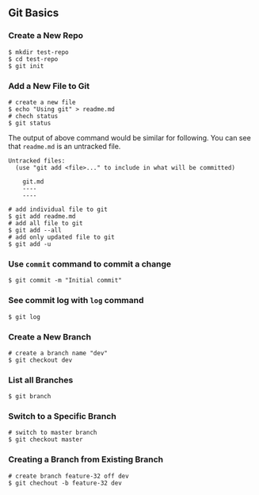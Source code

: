 Git Basics
---

### Create a New Repo
```shell
$ mkdir test-repo
$ cd test-repo
$ git init
```

### Add a New File to Git

```shell
# create a new file
$ echo "Using git" > readme.md
# chech status
$ git status
```

The output of above command would be similar for following. You can see that `readme.md` is an untracked file.

```
Untracked files:
  (use "git add <file>..." to include in what will be committed)

	git.md
	----
	----
```

```shell
# add individual file to git
$ git add readme.md
# add all file to git
$ git add --all
# add only updated file to git
$ git add -u
```

### Use `commit` command to commit a change

```shell
$ git commit -m "Initial commit"
```

### See commit log with `log` command

```shell
$ git log
```


### Create a New Branch
```shell
# create a branch name "dev"
$ git checkout dev
```

### List all Branches
```shell
$ git branch
```

### Switch to a Specific Branch
```shell
# switch to master branch
$ git checkout master
```

### Creating a Branch from Existing Branch
```shell
# create branch feature-32 off dev
$ git chechout -b feature-32 dev
```

